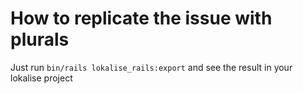 # How to replicate the issue with plurals

Just run `bin/rails lokalise_rails:export` and see the result in your lokalise project

